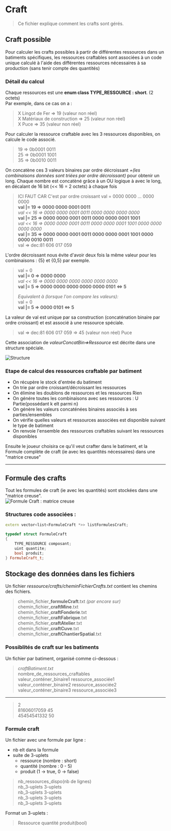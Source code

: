 # Craft
> Ce fichier explique comment les crafts sont gérés.

## Craft possible

Pour calculer les crafts possibles à partir de différentes ressources dans un batiments spécifiques, les ressources craftables sont associées à un code unique calculé à l'aide des différentes ressources nécessaires à sa production (sans tenir compte des quantités)  

### Détail du calcul 

Chaque ressources est une **enum class TYPE_RESSOURCE : short**. (2 octets)  
Par exemple, dans ce cas on a :  
> X Lingot de Fer             => 19 (valeur non réel)  
> X Matériaux de construction => 25 (valeur non réel)  
> X Puce                      => 35 (valeur non réel)  

Pour calculer la ressource craftable avec les 3 ressources disponibles, on calcule le code associé.
> 19 => 0b0001 0011  
> 25 => 0b0001 1001  
> 35 => 0b0010 0011  

On concatène ces 3 valeurs binaires par ordre décroissant *+(les combinaisons données sont triées par ordre décroissant)* pour obtenir un long. Chaque nombre est concatèné grâce à un OU logique à avec le long, en décalant de 16 bit (<< 16 = 2 octets) à chaque fois
> ICI FAUT CAR C'est par ordre croissant
> val = 0000 0000 ... 0000 0000  
> **val |= 19 => 0000 0000 0001 0011**  
> *val << 16 => 0000 0000 0001 0011 0000 0000 0000 0000*  
> **val |= 25 => 0000 0000 0001 0011 0000 0000 0001 1001**  
> *val << 16 => 0000 0000 0001 0011 0000 0000 0001 1001 0000 0000 0000 0000*  
> **val |= 35 => 0000 0000 0001 0011 0000 0000 0001 1001 0000 0000 0010 0011**  
> val => dec:81 606 017 059  

L'ordre décroissant nous évite d'avoir deux fois la même valeur pour les combinaisons : {5} et {0,5} par exemple.  
> val = 0  
> **val |= 0 => 0000 0000**  
> *val << 16 => 0000 0000 0000 0000 0000 0000*   
> **val |= 5 => 0000 0000 0000 0000 0000 0101 <=> 5**  
> 
> *Equivalent à (lorsque l'on compare les valeurs):*  
> val = 0  
> **val |= 5 => 0000 0101 <=> 5**  






La valeur de val est unique par sa construction (concaténation binaire par ordre croissant) et est associé à une ressource spéciale.
> val => dec:81 606 017 059 => 45 (valeur non réel) Puce

Cette association de *valeurConcatBin=>Ressource* est décrite dans une structure spéciale.

![Structure](structureDonnéeImage/CraftPossibleBatiment.png)

### Etape de calcul des ressources craftable par batiment

* On récupère le stock d'entrée du batiment
* On trie par ordre croissant/décroissant les ressources
* On élimine les doublons de ressources et les ressources Rien
* On génére toutes les combinaisons avec ses ressources : U Partie{possédant k elt parmi n}
* On génère les valeurs concaténées binaires associés à ses parties/ensembles
* On vérifie quelles valeurs et ressources associées est disponible suivant le type de batiment
* On renvoie l'ensemble des ressources craftables suivant les ressources disponibles

Ensuite le joueur choisira ce qu'il veut crafter dans le batiment, et la Formule complète de craft (ie avec les quantités nécessaires) dans une "matrice creuse"

---
## Formule des crafts

Tout les formules de craft (ie avec les quantités) sont stockées dans une "matrice creuse".  
![Formule Craft : matrice creuse](structureDonnéeImage/FormuleCraftRessource.png)

### Structures code associées : 
```cpp
extern vector<list<FormuleCraft *>> listFormulesCraft;
```

```cpp
typedef struct FormuleCraft
{
    TYPE_RESSOURCE composant;
    uint quantite;
    bool produit;
} FormuleCraft_t;
````
## Stockage des données dans les fichiers

Un fichier *ressource/crafts/cheminFichierCrafts.txt* contient les chemins des fichiers.

> chemin_fichier_**formuleCraft**.txt *(par encore sur)*  
> chemin_fichier_**craftMine**.txt  
> chemin_fichier_**craftFonderie**.txt  
> chemin_fichier_**craftFabrique**.txt  
> chemin_fichier_**craftAtelier**.txt  
> chemin_fichier_**craftCuve**.txt  
> chemin_fichier_**craftChantierSpatial**.txt  

### Possiblités de craft sur les batiments

Un fichier par batiment, organisé comme ci-dessous : 
> *craftBatiment.txt*  
>nombre_de_ressources_craftables  
> valeur_conténer_binaire1 ressource_associée1  
> valeur_conténer_binaire2 ressource_associée2  
> valeur_conténer_binaire3 ressource_associée3  
---
>2   
>81606017059 45  
>45454541332 50  


### Formule craft

Un fichier avec une formule par ligne :
* nb elt dans la formule
* suite de 3-uplets
    * ressource (nombre : short)
    * quantité  (nombre : 0 - 5)
    * produit   (1 -> true, 0 -> false)

> nb_ressources_dispo(nb de lignes)  
> nb_3-uplets 3-uplets  
> nb_3-uplets 3-uplets  
> nb_3-uplets 3-uplets  
> nb_3-uplets 3-uplets  

Format un 3-uplets :
> Ressource quantité produit(bool)  